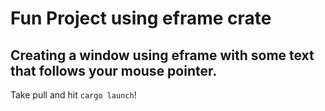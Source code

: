 # Fun Project using eframe crate

## Creating a window using eframe with some text that follows your mouse pointer.

Take pull and hit `cargo launch`!
